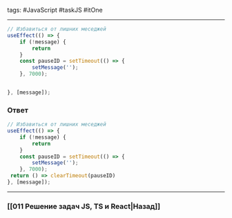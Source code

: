 tags: #JavaScript #taskJS #itOne 
____

```js
// Избавиться от лишних меседжей
useEffect(() => {
    if (!message) {
        return
    }
    const pauseID = setTimeout(() => {
        setMessage('');
    }, 7000);


}, [message]);
```

### Ответ

```js
// Избавиться от лишних меседжей
useEffect(() => {
    if (!message) {
        return
    }
    const pauseID = setTimeout(() => {
        setMessage('');
    }, 7000);
 return () => clearTimeout(pauseID)
}, [message]);
```

___
### [[011 Решение задач JS, TS и React|Назад]]
